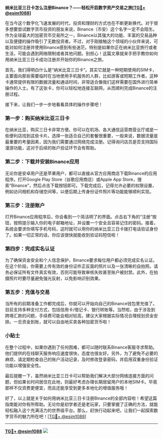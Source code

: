 **纳米比亚三日卡怎么注册Binance？——轻松开启数字资产交易之旅[[TG💪+ @esim1088](https://t.me/s/esim1088)]**

在当今这个数字化飞速发展的时代，投资和理财的方式也在不断更新换代。对于很多想要尝试数字货币投资的朋友来说，Binance（币安）这个名字一定不会陌生。作为全球最大的加密货币交易所之一，Binance以其强大的功能、丰富的交易品种以及便捷的操作吸引了无数投资者。不过，对于刚接触这个领域的小伙伴来说，可能对如何注册并使用Binance感到有些迷茫。特别是如果你正在纳米比亚旅行或者生活，可能会遇到网络限制或者其他问题。别担心！这篇文章就来手把手教你如何用纳米比亚三日卡成功注册并开始你的Binance之旅。

首先，我们得明白什么是“纳米比亚三日卡”。其实它就是一种短期使用的SIM卡，主要面向那些需要临时在当地使用手机服务的人群，比如游客或短期工作者。这种卡通常提供有限的数据流量和通话时间，非常适合像我们这样需要在国外进行简单操作的人士。有了这张卡，你可以轻松地连接互联网，从而顺利完成Binance的注册过程。

接下来，让我们一步一步地看看具体的操作步骤吧！

### 第一步：购买纳米比亚三日卡

在纳米比亚，购买三日卡非常方便。你可以在机场、各大通信运营商营业厅或是一些便利店找到这些卡片。选择一张适合自己的套餐很重要，一般来说，数据流量是最重要的考量因素，因为我们需要通过网络完成注册。记得询问店员是否支持国际漫游功能，这对于后续的账户验证环节会有帮助。

### 第二步：下载并安装Binance应用

无论你是安卓用户还是苹果用户，都可以直接从官方应用商店下载Binance的应用程序。打开Google Play Store（谷歌应用商店）或Apple App Store，搜索“Binance”，然后点击下载按钮即可。下载完成后，记得允许必要的权限设置，例如访问相机和存储空间等，以便后期上传身份证件照片等功能能够顺利实现。

### 第三步：注册账户

打开Binance应用程序后，你会看到一个简洁明了的界面。点击右下角的“注册”按钮，按照提示输入你的电子邮箱地址，并设置一个安全且容易记住的密码。接着，系统会要求你填写手机号码，这时就可以用你的纳米比亚三日卡拨打电话验证身份了。如果一切正常的话，你应该很快就能收到验证码短信啦！

### 第四步：完成实名认证

为了确保资金安全和个人信息保护，Binance要求每位用户都必须完成实名认证。在这个阶段，你需要上传有效的身份证件正反面的照片以及一张清晰的自拍照。请务必保证所有文件真实有效，否则可能导致审核失败甚至账户被封禁。此外，在拍摄照片时要尽量避免强光反射，以免影响识别效果。

### 第五步：充值与交易

当所有的前期准备工作都完成后，你就可以开始向自己的Binance钱包里充值了。目前支持多种支付方式，包括信用卡/借记卡、银行转账等。当然啦，由于涉及到跨境汇款的问题，手续费可能会相对较高，建议大家根据实际情况合理规划资金安排。一旦资金到账，就可以自由地买卖各种加密货币啦！

### 小贴士

在整个过程中，如果你遇到了任何困难，都可以随时联系Binance客服寻求帮助。他们提供的在线聊天服务响应速度很快，态度也很友好。另外，为了避免不必要的麻烦，请定期检查自己的账户活动记录，及时修改登录密码，并启用双重身份验证功能以增强安全性。

最后提醒一下，虽然纳米比亚三日卡可以帮助我们解决大部分网络连接方面的问题，但如果长时间居住在此地，则最好考虑办理长期居留用户的本地SIM卡。毕竟那样不仅资费更便宜，而且还能享受到更多本地化的增值服务哦！

好了，以上就是关于如何用纳米比亚三日卡注册Binance的全部内容啦！希望这篇指南能对你有所帮助。无论你是初学者还是老玩家，只要掌握了正确的方法，就能轻松融入这个充满活力的世界级平台。那么，赶快行动起来吧，让我们一起探索数字货币的魅力所在吧！[[TG💪+ @esim1088](https://t.me/s/esim1088)]

---

**[TG💪+ @esim1088](https://t.me/s/esim1088) ![](https://i.postimg.cc/4NQfJmqS/Snipaste-2025-05-13-00-14-12.png)**